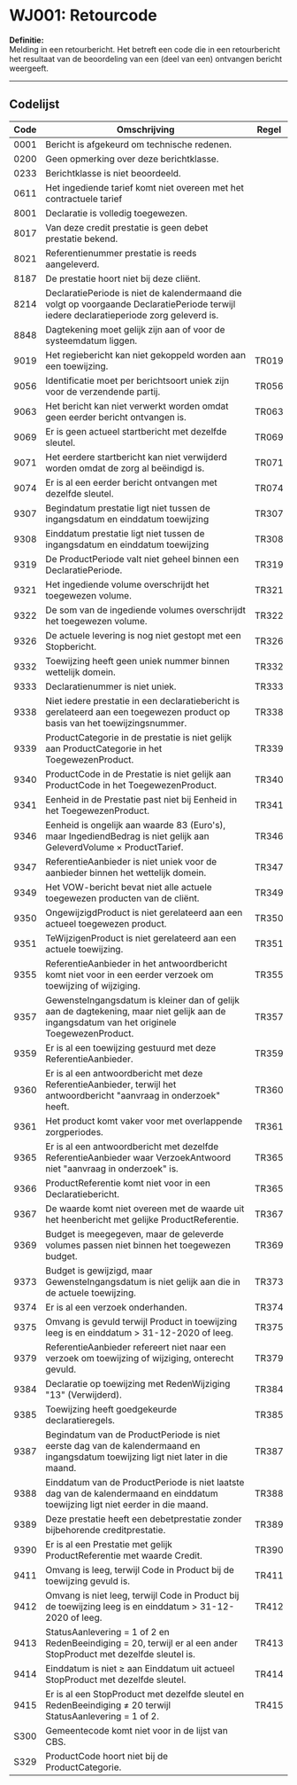 # WJ001: Retourcode

**Definitie:**  
Melding in een retourbericht. Het betreft een code die in een retourbericht het resultaat van de beoordeling van een (deel van een) ontvangen bericht weergeeft.

---

## Codelijst

| Code  | Omschrijving | Regel |
|-------|--------------|-------|
| 0001 | Bericht is afgekeurd om technische redenen. ||
| 0200 | Geen opmerking over deze berichtklasse. ||
| 0233 | Berichtklasse is niet beoordeeld. ||
| 0611 | Het ingediende tarief komt niet overeen met het contractuele tarief ||
| 8001 | Declaratie is volledig toegewezen. ||
| 8017 | Van deze credit prestatie is geen debet prestatie bekend. ||
| 8021 | Referentienummer prestatie is reeds aangeleverd. ||
| 8187 | De prestatie hoort niet bij deze cliënt. ||
| 8214 | DeclaratiePeriode is niet de kalendermaand die volgt op voorgaande DeclaratiePeriode terwijl iedere declaratieperiode zorg geleverd is. ||
| 8848 | Dagtekening moet gelijk zijn aan of voor de systeemdatum liggen. ||
| 9019 | Het regiebericht kan niet gekoppeld worden aan een toewijzing. | TR019 |
| 9056 | Identificatie moet per berichtsoort uniek zijn voor de verzendende partij. | TR056 |
| 9063 | Het bericht kan niet verwerkt worden omdat geen eerder bericht ontvangen is. | TR063 |
| 9069 | Er is geen actueel startbericht met dezelfde sleutel. | TR069 |
| 9071 | Het eerdere startbericht kan niet verwijderd worden omdat de zorg al beëindigd is. | TR071 |
| 9074 | Er is al een eerder bericht ontvangen met dezelfde sleutel. | TR074 |
| 9307 | Begindatum prestatie ligt niet tussen de ingangsdatum en einddatum toewijzing | TR307 |
| 9308 | Einddatum prestatie ligt niet tussen de ingangsdatum en einddatum toewijzing | TR308 |
| 9319 | De ProductPeriode valt niet geheel binnen een DeclaratiePeriode. | TR319 |
| 9321 | Het ingediende volume overschrijdt het toegewezen volume. | TR321 |
| 9322 | De som van de ingediende volumes overschrijdt het toegewezen volume. | TR322 |
| 9326 | De actuele levering is nog niet gestopt met een Stopbericht. | TR326 |
| 9332 | Toewijzing heeft geen uniek nummer binnen wettelijk domein. | TR332 |
| 9333 | Declaratienummer is niet uniek. | TR333 |
| 9338 | Niet iedere prestatie in een declaratiebericht is gerelateerd aan een toegewezen product op basis van het toewijzingsnummer. | TR338 |
| 9339 | ProductCategorie in de prestatie is niet gelijk aan ProductCategorie in het ToegewezenProduct. | TR339 |
| 9340 | ProductCode in de Prestatie is niet gelijk aan ProductCode in het ToegewezenProduct. | TR340 |
| 9341 | Eenheid in de Prestatie past niet bij Eenheid in het ToegewezenProduct. | TR341 |
| 9346 | Eenheid is ongelijk aan waarde 83 (Euro's), maar IngediendBedrag is niet gelijk aan GeleverdVolume × ProductTarief. | TR346 |
| 9347 | ReferentieAanbieder is niet uniek voor de aanbieder binnen het wettelijk domein. | TR347 |
| 9349 | Het VOW-bericht bevat niet alle actuele toegewezen producten van de cliënt. | TR349 |
| 9350 | OngewijzigdProduct is niet gerelateerd aan een actueel toegewezen product. | TR350 |
| 9351 | TeWijzigenProduct is niet gerelateerd aan een actuele toewijzing. | TR351 |
| 9355 | ReferentieAanbieder in het antwoordbericht komt niet voor in een eerder verzoek om toewijzing of wijziging. | TR355 |
| 9357 | GewensteIngangsdatum is kleiner dan of gelijk aan de dagtekening, maar niet gelijk aan de ingangsdatum van het originele ToegewezenProduct. | TR357 |
| 9359 | Er is al een toewijzing gestuurd met deze ReferentieAanbieder. | TR359 |
| 9360 | Er is al een antwoordbericht met deze ReferentieAanbieder, terwijl het antwoordbericht "aanvraag in onderzoek" heeft. | TR360 |
| 9361 | Het product komt vaker voor met overlappende zorgperiodes. | TR361 |
| 9365 | Er is al een antwoordbericht met dezelfde ReferentieAanbieder waar VerzoekAntwoord niet "aanvraag in onderzoek" is. | TR365 |
| 9366 | ProductReferentie komt niet voor in een Declaratiebericht. | TR365 |
| 9367 | De waarde komt niet overeen met de waarde uit het heenbericht met gelijke ProductReferentie. | TR367 |
| 9369 | Budget is meegegeven, maar de geleverde volumes passen niet binnen het toegewezen budget. | TR369 |
| 9373 | Budget is gewijzigd, maar GewensteIngangsdatum is niet gelijk aan die in de actuele toewijzing. | TR373 |
| 9374 | Er is al een verzoek onderhanden. | TR374 |
| 9375 | Omvang is gevuld terwijl Product in toewijzing leeg is en einddatum > 31-12-2020 of leeg. | TR375 |
| 9379 | ReferentieAanbieder refereert niet naar een verzoek om toewijzing of wijziging, onterecht gevuld. | TR379 |
| 9384 | Declaratie op toewijzing met RedenWijziging "13" (Verwijderd). | TR384 |
| 9385 | Toewijzing heeft goedgekeurde declaratieregels. | TR385 |
| 9387 | Begindatum van de ProductPeriode is niet eerste dag van de kalendermaand en ingangsdatum toewijzing ligt niet later in die maand. | TR387 |
| 9388 | Einddatum van de ProductPeriode is niet laatste dag van de kalendermaand en einddatum toewijzing ligt niet eerder in die maand. | TR388 |
| 9389 | Deze prestatie heeft een debetprestatie zonder bijbehorende creditprestatie. | TR389 |
| 9390 | Er is al een Prestatie met gelijk ProductReferentie met waarde Credit. | TR390 |
| 9411 | Omvang is leeg, terwijl Code in Product bij de toewijzing gevuld is. | TR411 |
| 9412 | Omvang is niet leeg, terwijl Code in Product bij de toewijzing leeg is en einddatum > 31-12-2020 of leeg. | TR412 |
| 9413 | StatusAanlevering = 1 of 2 en RedenBeeindiging = 20, terwijl er al een ander StopProduct met dezelfde sleutel is. | TR413 |
| 9414 | Einddatum is niet ≥ aan Einddatum uit actueel StopProduct met dezelfde sleutel. | TR414 |
| 9415 | Er is al een StopProduct met dezelfde sleutel en RedenBeeindiging ≠ 20 terwijl StatusAanlevering = 1 of 2. | TR415 |
| S300 | Gemeentecode komt niet voor in de lijst van CBS. | |
| S329 | ProductCode hoort niet bij de ProductCategorie. | |
